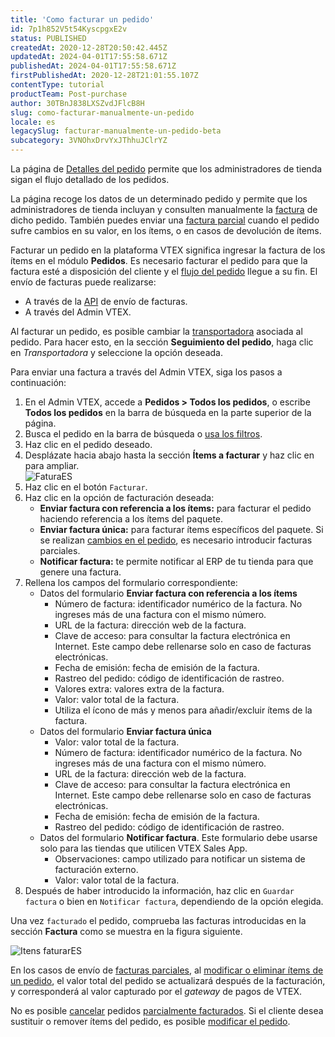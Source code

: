 ```yaml
---
title: 'Como facturar un pedido'
id: 7p1h852V5t54KyscpgxE2v
status: PUBLISHED
createdAt: 2020-12-28T20:50:42.445Z
updatedAt: 2024-04-01T17:55:58.671Z
publishedAt: 2024-04-01T17:55:58.671Z
firstPublishedAt: 2020-12-28T21:01:55.107Z
contentType: tutorial
productTeam: Post-purchase
author: 30TBnJ838LXSZvdJFlcB8H
slug: como-facturar-manualmente-un-pedido
locale: es
legacySlug: facturar-manualmente-un-pedido-beta
subcategory: 3VNOhxDrvYxJThhuJClrYZ
---
```


La página de [Detalles del pedido](https://help.vtex.com/es/tutorial/pagina-de-detalles-del-pedido-interface--2Y75n54Cc9VizrlG1N6ZNl) permite que los administradores de tienda sigan el flujo detallado de los pedidos. 

La página recoge los datos de un determinado pedido y permite que los administradores de tienda incluyan y consulten manualmente la [factura](https://help.vtex.com/es/tracks/pedidos--2xkTisx4SXOWXQel8Jg8sa/2WgQrlHTyVo4hLjhUs1LMT) de dicho pedido. También puedes enviar una [factura parcial](https://help.vtex.com/es/tracks/pedidos--2xkTisx4SXOWXQel8Jg8sa/q9GPspTb9cHlMeAZfdEUe) cuando el pedido sufre cambios en su valor, en los ítems, o en casos de devolución de ítems.

Facturar un pedido en la plataforma VTEX significa ingresar la factura de los ítems en el módulo **Pedidos**. Es necesario facturar el pedido para que la factura esté a disposición del cliente y el [flujo del pedido](https://help.vtex.com/es/tutorial/flujo-de-pedido-en-el-oms--tutorials_196) llegue a su fin. El envío de facturas puede realizarse:

* A través de la [API](https://developers.vtex.com/docs/api-reference/orders-api#post-/api/oms/pvt/orders/-orderId-/invoice) de envío de facturas.
* A través del Admin VTEX.

<div class = "alert alert-info">
Al facturar un pedido, es posible cambiar la <a href="https://help.vtex.com/es/tutorial/transportadoras-na-vtex--7u9duMD5UQa2QQwukAWMcE">transportadora</a> asociada al pedido. Para hacer esto, en la sección <b>Seguimiento del pedido</b>, haga clic en <i>Transportadora</i> y seleccione la opción deseada.
</div>

Para enviar una factura a través del Admin VTEX, siga los pasos a continuación:

1. En el Admin VTEX, accede a **Pedidos > Todos los pedidos**, o escribe **Todos los pedidos** en la barra de búsqueda en la parte superior de la página.  
2. Busca el pedido en la barra de búsqueda o [usa los filtros](https://help.vtex.com/es/tutorial/como-filtrar-pedidos--tutorials_192).  
3. Haz clic en el pedido deseado.
4. Desplázate hacia abajo hasta la sección **Ítems a facturar** y haz clic en<i class = "fas fa-chevron-right"> </i> para ampliar.   
![FaturaES](//images.ctfassets.net/alneenqid6w5/24K1rMqn970zgeKxK81f3Z/a94ecc1266048ad8f4c973a0b9042c5a/FaturaES.png)  
5. Haz clic en el botón `Facturar`. 
6. Haz clic en la opción de facturación deseada:    
    * **Enviar factura con referencia a los ítems:** para facturar el pedido haciendo referencia a los ítems del paquete.
    * **Enviar factura única:** para facturar ítems específicos del paquete. Si se realizan [cambios en el pedido](https://help.vtex.com/es/tutorial/how-to-change-order-items--7jekq618QxgbsOxKkXBjE8), es necesario introducir facturas parciales.  
    * **Notificar factura:** te permite notificar al ERP de tu tienda para que genere una factura.    
7. Rellena los campos del formulario correspondiente:
    * Datos del formulario **Enviar factura con referencia a los ítems**
        * Número de factura: identificador numérico de la factura. No ingreses más de una factura con el mismo número.
        * URL de la factura: dirección web de la factura.
        * Clave de acceso: para consultar la factura electrónica en Internet. Este campo debe rellenarse solo en caso de facturas electrónicas.
        * Fecha de emisión: fecha de emisión de la factura.  
        * Rastreo del pedido: código de identificación de rastreo.  
        * Valores extra: valores extra de la factura.  
        * Valor: valor total de la factura.  
        * Utiliza el ícono de más <i class="fas fa-plus"></i> y menos <i class="fas fa-minus"></i> para añadir/excluir ítems de la factura.  
    * Datos del formulario **Enviar factura única**  
        * Valor: valor total de la factura.  
        * Número de factura: identificador numérico de la factura. No ingreses más de una factura con el mismo número.  
        * URL de la factura: dirección web de la factura.  
        * Clave de acceso: para consultar la factura electrónica en Internet. Este campo debe rellenarse solo en caso de facturas electrónicas.  
        * Fecha de emisión: fecha de emisión de la factura.  
        * Rastreo del pedido: código de identificación de rastreo.  
    * Datos del formulario **Notificar factura**. Este formulario debe usarse solo para las tiendas que utilicen VTEX Sales App.  
        * Observaciones:  campo utilizado para notificar un sistema de facturación externo.  
        * Valor: valor total de la factura.  
8. Después de haber introducido la información, haz clic en `Guardar factura` o bien en `Notificar factura`, dependiendo de la opción elegida.    

Una vez `facturado` el pedido, comprueba las facturas introducidas en la sección **Factura** como se muestra en la figura siguiente.

![Itens faturarES](//images.ctfassets.net/alneenqid6w5/2wScKr5ZaHShpyntCuN0jy/bd9f368f2ac4a319c490bd3c84fe88d3/Itens_faturarES__1_.png)

En los casos de envío de [facturas parciales](https://help.vtex.com/es/tracks/pedidos--2xkTisx4SXOWXQel8Jg8sa/q9GPspTb9cHlMeAZfdEUe), al [modificar o eliminar ítems de un pedido](https://help.vtex.com/es/tutorial/alteracao-de-itens-de-um-pedido-finalizado--tutorials_190), el valor total del pedido se actualizará después de la facturación, y corresponderá al valor capturado por el _gateway_ de pagos de VTEX.

No es posible [cancelar](https://help.vtex.com/es/tutorial/como-cancelar-pedido--tutorials_186) pedidos [parcialmente facturados](https://help.vtex.com/es/tracks/pedidos--2xkTisx4SXOWXQel8Jg8sa/q9GPspTb9cHlMeAZfdEUe). Si el cliente desea sustituir o remover ítems del pedido, es posible [modificar el pedido](https://help.vtex.com/es/tutorial/alteracao-de-itens-de-um-pedido-finalizado--tutorials_190).
